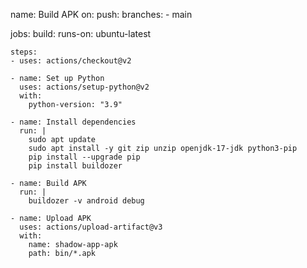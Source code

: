 name: Build APK
on:
  push:
    branches:
      - main

jobs:
  build:
    runs-on: ubuntu-latest

    steps:
    - uses: actions/checkout@v2

    - name: Set up Python
      uses: actions/setup-python@v2
      with:
        python-version: "3.9"

    - name: Install dependencies
      run: |
        sudo apt update
        sudo apt install -y git zip unzip openjdk-17-jdk python3-pip
        pip install --upgrade pip
        pip install buildozer

    - name: Build APK
      run: |
        buildozer -v android debug

    - name: Upload APK
      uses: actions/upload-artifact@v3
      with:
        name: shadow-app-apk
        path: bin/*.apk
